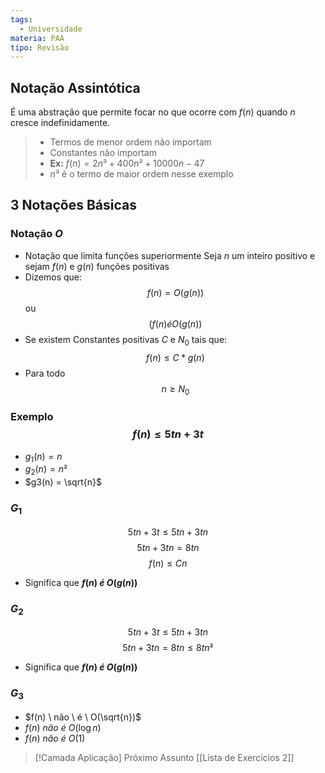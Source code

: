 ```yaml
---
tags:
  - Universidade
materia: PAA
tipo: Revisão
---
```

## Notação Assintótica
É uma abstração que permite focar no que ocorre com $f(n)$ quando $n$ cresce indefinidamente.
> - Termos de menor ordem não importam
> - Constantes não importam
> - **Ex:** $f(n) = 2n³ + 400n² + 10000n - 47$
> - $n³$ é o termo de maior ordem nesse exemplo

## 3 Notações Básicas

### Notação $O$
- Notação que limita funções superiormente
Seja $n$ um inteiro positivo e sejam $f(n)$ e $g(n)$ funções positivas
- Dizemos que: $$f(n) = O(g(n))$$ou $$(f(n)  é  O(g(n))$$
- Se existem Constantes positivas $C$ e $N_0$ tais que: $$f(n) \leq C * g(n)$$
- Para todo $$n \geq N_0$$
### Exemplo $$f(n) \leq 5tn + 3t$$
- $g_1(n)=n$
- $g_2(n) = n²$
- $g3(n) = \sqrt{n}$

### $G_1$
$$
5tn + 3t \leq 5tn + 3tn
$$
$$
5tn + 3tn = 8tn
$$
$$
f(n) \leq Cn
$$
- Significa que **$f(n) \ é \ O(g(n))$**
### $G_2$
$$
5tn + 3t \leq 5tn + 3tn
$$
$$
5tn + 3tn = 8tn \leq 8tn²
$$
-  Significa que **$f(n) \ é \ O(g(n))$**

### $G_3$
- $f(n) \ não \ é \ O(\sqrt{n})$
- $f(n) \ não \ é \ O(\log n)$
- $f(n) \ não \ é \ O(1)$


> [!Camada Aplicação] Próximo Assunto 
> [[Lista de Exercı́cios 2]]